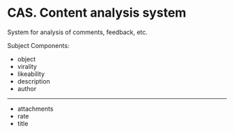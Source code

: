# CAS. Content analysis system

System for analysis of comments, feedback, etc.


Subject Components:
  - object
  - virality
  - likeability
  - description
  - author
  --------------
  - attachments
  - rate
  - title